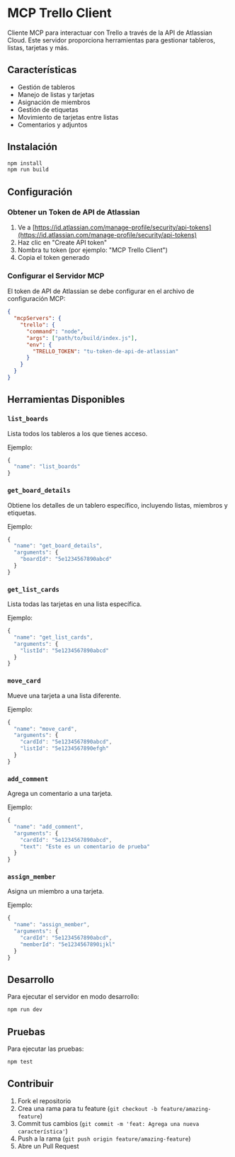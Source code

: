 # MCP Trello Client

Cliente MCP para interactuar con Trello a través de la API de Atlassian Cloud. Este servidor proporciona herramientas para gestionar tableros, listas, tarjetas y más.

## Características

- Gestión de tableros
- Manejo de listas y tarjetas
- Asignación de miembros
- Gestión de etiquetas
- Movimiento de tarjetas entre listas
- Comentarios y adjuntos

## Instalación

```bash
npm install
npm run build
```

## Configuración

### Obtener un Token de API de Atlassian

1. Ve a [https://id.atlassian.com/manage-profile/security/api-tokens](https://id.atlassian.com/manage-profile/security/api-tokens)
2. Haz clic en "Create API token"
3. Nombra tu token (por ejemplo: "MCP Trello Client")
4. Copia el token generado

### Configurar el Servidor MCP

El token de API de Atlassian se debe configurar en el archivo de configuración MCP:

```json
{
  "mcpServers": {
    "trello": {
      "command": "node",
      "args": ["path/to/build/index.js"],
      "env": {
        "TRELLO_TOKEN": "tu-token-de-api-de-atlassian"
      }
    }
  }
}
```

## Herramientas Disponibles

### `list_boards`
Lista todos los tableros a los que tienes acceso.

Ejemplo:
```javascript
{
  "name": "list_boards"
}
```

### `get_board_details`
Obtiene los detalles de un tablero específico, incluyendo listas, miembros y etiquetas.

Ejemplo:
```javascript
{
  "name": "get_board_details",
  "arguments": {
    "boardId": "5e1234567890abcd"
  }
}
```

### `get_list_cards`
Lista todas las tarjetas en una lista específica.

Ejemplo:
```javascript
{
  "name": "get_list_cards",
  "arguments": {
    "listId": "5e1234567890abcd"
  }
}
```

### `move_card`
Mueve una tarjeta a una lista diferente.

Ejemplo:
```javascript
{
  "name": "move_card",
  "arguments": {
    "cardId": "5e1234567890abcd",
    "listId": "5e1234567890efgh"
  }
}
```

### `add_comment`
Agrega un comentario a una tarjeta.

Ejemplo:
```javascript
{
  "name": "add_comment",
  "arguments": {
    "cardId": "5e1234567890abcd",
    "text": "Este es un comentario de prueba"
  }
}
```

### `assign_member`
Asigna un miembro a una tarjeta.

Ejemplo:
```javascript
{
  "name": "assign_member",
  "arguments": {
    "cardId": "5e1234567890abcd",
    "memberId": "5e1234567890ijkl"
  }
}
```

## Desarrollo

Para ejecutar el servidor en modo desarrollo:

```bash
npm run dev
```

## Pruebas

Para ejecutar las pruebas:

```bash
npm test
```

## Contribuir

1. Fork el repositorio
2. Crea una rama para tu feature (`git checkout -b feature/amazing-feature`)
3. Commit tus cambios (`git commit -m 'feat: Agrega una nueva característica'`)
4. Push a la rama (`git push origin feature/amazing-feature`)
5. Abre un Pull Request